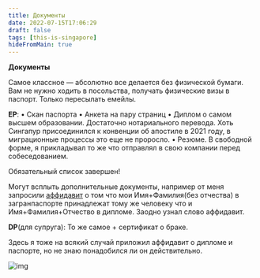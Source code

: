 ```yaml
---
title: Документы
date: 2022-07-15T17:06:29
draft: false
tags: [this-is-singapore]
hideFromMain: true
---
```

**Документы**

Самое классное — абсолютно все делается без физической бумаги. Вам не нужно ходить в посольства, получать физические визы в паспорт. Только пересылать емейлы.

**EP**:
• Скан паспорта
• Анкета на пару страниц
• Диплом о самом высшем образовании. Достаточно нотариального перевода. Хоть Сингапур присоединился к конвенции об апостиле в 2021 году, в миграционные процессы это еще не проросло.
• Резюме. В свободной форме, я прикладывал то же что отправлял в свою компании перед собеседованием.

Обязательный список завершен!

Могут всплыть дополнительные документы, например от меня запросили [аффидавит](https://en.wikipedia.org/wiki/Affidavit) о том что мои Имя+Фамилия(без отчества) в загранпаспорте принадлежат тому же человеку что и Имя+Фамилия+Отчество в дипломе. Заодно узнал слово аффидавит.

**DP**(для супруга):
То же самое + сертификат о браке.

Здесь я тоже на всякий случай приложил аффидавит о дипломе и паспорте, но не знаю понадобился ли он действительно.

 
![img](/images/this-is-singapore/photos/photo_3@15-07-2022_17-06-29.jpg#center)
